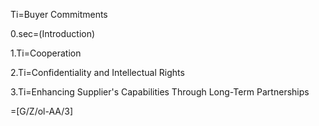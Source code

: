 Ti=Buyer Commitments

0.sec=(Introduction)

1.Ti=Cooperation

2.Ti=Confidentiality and Intellectual Rights

3.Ti=Enhancing Supplier's Capabilities Through Long-Term Partnerships


=[G/Z/ol-AA/3]
